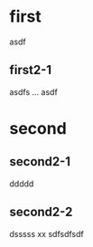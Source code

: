 # first
asdf
## first2-1
asdfs
...
asdf
# second
## second2-1
ddddd
## second2-2
dsssss
xx
sdfsdfsdf
